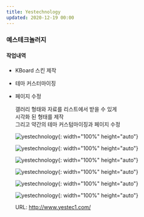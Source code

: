 ```yaml
---
title: Yestechnology
updated: 2020-12-19 00:00
---
```


### 예스테크놀러지
  
#### 작업내역
- KBoard 스킨 제작
- 테마 커스터마이징
- 페이지 수정
  
	갤러리 형태와 자료를 리스트에서 받을 수 있게  
	시각화 된 형태를 제작  
	그리고 약간의 테마 커스텀마이징과 페이지 수정  
  
	![yestechnology](https://github.com/project0210/project0210.github.io/blob/master/_posts/images/yestechnology/001.png?raw=true){: width="100%" height="auto"}
  
	![yestechnology](https://github.com/project0210/project0210.github.io/blob/master/_posts/images/yestechnology/002.png?raw=true){: width="100%" height="auto"}
  
	![yestechnology](https://github.com/project0210/project0210.github.io/blob/master/_posts/images/yestechnology/003.png?raw=true){: width="100%" height="auto"}
  
	![yestechnology](https://github.com/project0210/project0210.github.io/blob/master/_posts/images/yestechnology/004.png?raw=true){: width="100%" height="auto"}
  
	![yestechnology](https://github.com/project0210/project0210.github.io/blob/master/_posts/images/yestechnology/005.png?raw=true){: width="100%" height="auto"}
  
	![yestechnology](https://github.com/project0210/project0210.github.io/blob/master/_posts/images/yestechnology/006.png?raw=true){: width="100%" height="auto"}
  
	URL: http://www.yestec1.com/